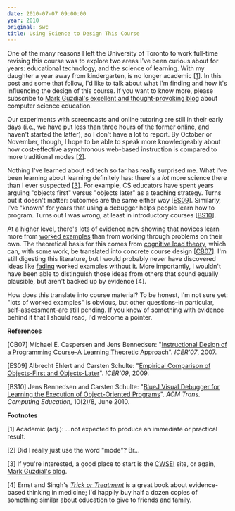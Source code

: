 ```yaml
---
date: 2010-07-07 09:00:00
year: 2010
original: swc
title: Using Science to Design This Course
---
```

<p>One of the many reasons I left the University of Toronto to work full-time revising this course was to explore two areas I've been curious about for years: educational technology, and the science of learning. With my daughter a year away from kindergarten, is no longer academic [<a href="#1">1</a>]. In this post and some that follow, I'd like to talk about what I'm finding and how it's influencing the design of this course. If you want to know more, please subscribe to <a href="http://computinged.wordpress.com/">Mark Guzdial's excellent and thought-provoking blog</a> about computer science education.</p>
<p>Our experiments with screencasts and online tutoring are still in their early days (i.e., we have put less than three hours of the former online, and haven't started the latter), so I don't have a lot to report. By October or November, though, I hope to be able to speak more knowledgeably about how cost-effective asynchronous web-based instruction is compared to more traditional modes [<a href="#2">2</a>].</p>
<p>Nothing I've learned about ed tech so far has really surprised me. What I've been learning about learning definitely has: there's a <em>lot</em> more science there than I ever suspected [<a href="#3">3</a>]. For example, CS educators have spent years arguing "objects first" versus "objects later" as a teaching strategy. Turns out it doesn't matter: outcomes are the same either way [<a href="#ES09">ES09</a>]. Similarly, I've "known" for years that using a debugger helps people learn how to program. Turns out I was wrong, at least in introductory courses [<a href="#BS10">BS10</a>].</p>
<p>At a higher level, there's lots of evidence now showing that novices learn more from <a href="http://en.wikipedia.org/wiki/Worked-example_effect">worked examples</a> than from working through problems on their own. The theoretical basis for this comes from <a href="http://en.wikipedia.org/wiki/Cognitive_load">cognitive load theory</a>, which can, with some work, be translated into concrete course design [<a href="#CB07">CB07</a>]. I'm still digesting this literature, but I would probably never have discovered ideas like <a href="http://en.wikipedia.org/wiki/Applied_behavior_analysis#Fading">fading</a> worked examples without it. More importantly, I wouldn't have been able to distinguish those ideas from others that sound equally plausible, but aren't backed up by evidence [<a name="#4">4</a>].</p>
<p>How does this translate into course material? To be honest, I'm not sure yet: "lots of worked examples" is obvious, but other questions–in particular, self-assessment–are still pending. If you know of something with evidence behind it that I should read, I'd welcome a pointer.</p>
<p><strong>References</strong></p>
<p>[<a name="CB07">CB07</a>] Michael E. Caspersen and Jens Bennedsen: "<a href="http://doi.acm.org/10.1145/1288580.1288595">Instructional Design of a Programming Course–A Learning Theoretic Approach</a>". <em>ICER'07</em>, 2007.</p>
<p>[<a name="ES09">ES09</a>] Albrecht Ehlert and Carsten Schulte: "<a href="http://doi.acm.org/10.1145/1584322.1584326">Empirical Comparison of Objects-First and Objects-Later</a>". <em>ICER'09</em>, 2009.</p>
<p>[<a name="BS10">BS10</a>] Jens Bennedsen and Carsten Schulte: "<a href="http://doi.acm.org/10.1145/1789934.1789938">BlueJ Visual Debugger for Learning the Execution of Object-Oriented Programs</a>". <em>ACM Trans. Computing Education</em>, 10(2)/8, June 2010.</p>
<p><strong>Footnotes</strong></p>
<p>[<a name="1">1</a>] Academic (adj.): ...not expected to produce an immediate or  practical result.</p>
<p>[<a name="2">2</a>] Did I really just use the word "mode"? Br...</p>
<p>[<a name="3">3</a>] If you're interested, a good place to start is the <a href="http://www.cwsei.ubc.ca/">CWSEI</a> site, or again, <a href="http://computinged.wordpress.com/">Mark Guzdial's blog</a>.</p>
<p>[<a name="4">4</a>] Ernst and Singh's <a href="http://www.amazon.com/Trick-Treatment-Undeniable-Alternative-Medicine/dp/0393337782"><em>Trick or Treatment</em></a> is a great book about evidence-based thinking in medicine; I'd happily buy half a dozen copies of something similar about education to give to friends and family.</p>
